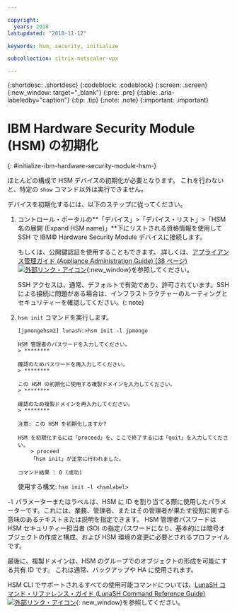 ```yaml
---

copyright:
  years: 2018
lastupdated: "2018-11-12"

keywords: hsm, security, initialize

subcollection: citrix-netscaler-vpx

---
```


{:shortdesc: .shortdesc}
{:codeblock: .codeblock}
{:screen: .screen}
{:new_window: target="_blank"}
{:pre: .pre}
{:table: .aria-labeledby="caption"}
{:tip: .tip}
{:note: .note}
{:important: .important}

# IBM Hardware Security Module (HSM) の初期化
{: #initialize-ibm-hardware-security-module-hsm-}

ほとんどの構成で HSM デバイスの初期化が必要となります。 これを行わないと、特定の `show` コマンド以外は実行できません。

デバイスを初期化するには、以下のステップに従ってください。

1.	コントロール・ポータルの**「デバイス」>「デバイス・リスト」>「HSM 名の展開 (Expand HSM name)」**下にリストされる資格情報を使用して SSH で IBM© Hardware Security Module デバイスに接続します。

	もしくは、公開鍵認証を使用することもできます。 詳しくは、[アプライアンス管理ガイド (Appliance Administration Guide) (38 ページ) ![外部リンク・アイコン](../../icons/launch-glyph.svg "外部リンク・アイコン")](https://public.dhe.ibm.com/cloud/bluemix/network/vpx/appliance_administration_guide.pdf){:new_window}を参照してください。

	SSH アクセスは、通常、デフォルトで有効であり、許可されています。SSH による接続に問題がある場合は、インフラストラクチャーのルーティングとセキュリティーを確認してください。{: note}

2. `hsm init` コマンドを実行します。

	```
	[jpmongehsm2] lunash:>hsm init -l jpmonge

	HSM 管理者のパスワードを入力してください。
	> ********

	確認のためパスワードを再入力してください。
	> ********

	この HSM の初期化に使用する複製ドメインを入力してください。
	> ********

	確認のため複製ドメインを再入力してください。
	> ********

	注意: この HSM を初期化しますか?

	HSM を初期化するには「proceed」を、ここで終了するには「quit」を入力してください。
		> proceed
		「hsm init」が正常に行われました。

	コマンド結果 : 0 (成功)
  	```

	使用する構文: `hsm init -l <hsmlabel>`

`-l` パラメーターまたはラベルは、HSM に ID を割り当てる際に使用したパラメーターです。これには、業務、管理者、またはその管理者が果たす役割に関する意味のあるテキストまたは説明を指定できます。 HSM 管理者パスワードは HSM セキュリティー担当者 (SO) の指定パスワードになり、基本的には暗号オブジェクトの作成と構成、および HSM 環境の変更に必要とされるプロファイルです。

最後に、複製ドメインは、HSM のグループでのオブジェクトの形成を可能にする共有 ID です。 これは通常、バックアップや HA に使用されます。

HSM CLI でサポートされるすべての使用可能コマンドについては、[LunaSH コマンド・リファレンス・ガイド (LunaSH Command Reference Guide) ![外部リンク・アイコン](../../icons/launch-glyph.svg "外部リンク・アイコン")](https://public.dhe.ibm.com/cloud/bluemix/network/vpx/lunash_command_reference_guide.pdf){: new_window}を参照してください。
